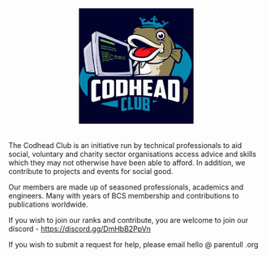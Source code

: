 <div align="center">
<img style="width:45%" src="imgs/tcclogo.jpg" />
</div>

<br>

The Codhead Club is an initiative run by technical professionals to aid social, voluntary and charity sector organisations access advice and skills which they may not otherwise have been able to afford. In addition, we contribute to projects and events for social good.

Our members are made up of seasoned professionals, academics and engineers. Many with years of BCS membership and contributions to publications worldwide.

If you wish to join our ranks and contribute, you are welcome to join our discord - https://discord.gg/DmHbB2PpVn

If you wish to submit a request for help, please email hello @ parentull .org